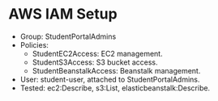 # AWS IAM Setup
- Group: StudentPortalAdmins
- Policies:
  - StudentEC2Access: EC2 management.
  - StudentS3Access: S3 bucket access.
  - StudentBeanstalkAccess: Beanstalk management.
- User: student-user, attached to StudentPortalAdmins.
- Tested: ec2:Describe, s3:List, elasticbeanstalk:Describe.